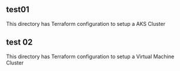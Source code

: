 ## test01
This directory has Terraform configuration to setup a AKS Cluster

## test 02
This directory has Terraform configuration to setup a Virtual Machine Cluster